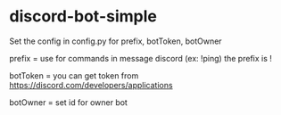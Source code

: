 # discord-bot-simple
Set the config in config.py for prefix, botToken, botOwner

prefix = use for commands in message discord (ex: !ping) the prefix is !

botToken = you can get token from https://discord.com/developers/applications

botOwner = set id for owner bot

